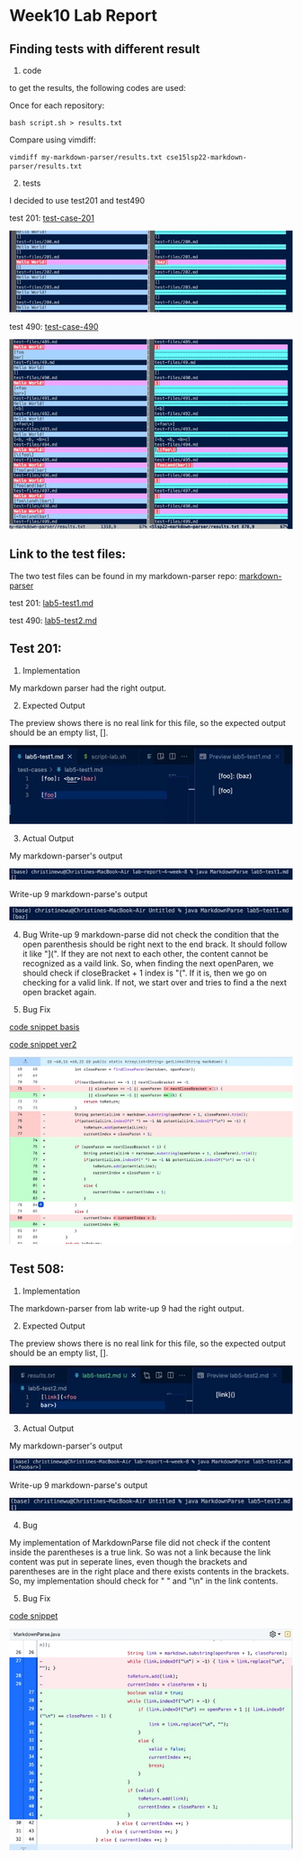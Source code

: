 # Week10 Lab Report
## Finding tests with different result
1. code

to get the results, the following codes are used:

Once for each repository:
```
bash script.sh > results.txt
```

Compare using vimdiff:
```
vimdiff my-markdown-parser/results.txt cse15lsp22-markdown-parser/results.txt
```

2. tests

I decided to use test201 and test490

test 201: [test-case-201](https://github.com/chw081/markdown-parser/commit/e399df7da6df2780c1cd6cbed77ee360da44566b)

![image](lab5.1.jpeg)

test 490: [test-case-490](https://github.com/chw081/markdown-parser/commit/c98c2ab409218a28909858c52c2fd1dd39d6956e)

![image](lab5.2.jpeg)

## Link to the test files:

The two test files can be found in my markdown-parser repo:
[markdown-parser](https://github.com/chw081/markdown-parser)

test 201: [lab5-test1.md](https://github.com/chw081/markdown-parser/commit/e399df7da6df2780c1cd6cbed77ee360da44566b)

test 490: [lab5-test2.md](https://github.com/chw081/markdown-parser/commit/c98c2ab409218a28909858c52c2fd1dd39d6956e)

## Test 201:
1. Implementation

My markdown parser had the right output.

2. Expected Output

The preview shows there is no real link for this file, so the expected output should be an empty list, [].

![image](lab5.4.jpeg)

3. Actual Output

My markdown-parser's output

![image](lab5.6.jpeg)

Write-up 9 markdown-parse's output

![image](lab5.5.jpeg)

4. Bug
Write-up 9 markdown-parse did not check the condition that the open parenthesis should be right next to the end brack. It should follow it like "](". If they are not next to each other, the content cannot be recognized as a vaild link. So, when finding the next openParen, we should check if closeBracket + 1 index is "(". If it is, then we go on checking for a valid link. If not, we start over and tries to find a the next open bracket again.

5. Bug Fix

[code snippet basis](https://github.com/chw081/markdown-parser2/commit/d8e9d7ece53986071b82bf9781dc08e5bfec731a)

[code snippet ver2](https://github.com/chw081/markdown-parser2/commit/917d31fb8c32d04405bdc43e76ad7965aee88afa)

![image](lab5.12.jpeg)

## Test 508:
1. Implementation

The markdown-parser from lab write-up 9 had the right output.

2. Expected Output

The preview shows there is no real link for this file, so the expected output should be an empty list, [].

![image](lab5.7.jpeg)

3. Actual Output

My markdown-parser's output

![image](lab5.8.jpeg)

Write-up 9 markdown-parse's output

![image](lab5.9.jpeg)

4. Bug

My implementation of MarkdownParse file did not check if the content inside the parentheses is a true link. So <foobar> was not a link because the link content was put in seperate lines, even though the brackets and parentheses are in the right place and there exists contents in the brackets. So, my implementation should check for " " and "\n" in the link contents.

5. Bug Fix

[code snippet](https://github.com/chw081/markdown-parser/commit/7c8cce50d5d6670f083a4dbf582adda61d436e48)

![image](lab5.11.jpeg)